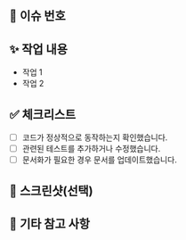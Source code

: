 ## 📌 이슈 번호

## ✨ 작업 내용

- 작업 1
- 작업 2

## ✅ 체크리스트

- [ ] 코드가 정상적으로 동작하는지 확인했습니다.
- [ ] 관련된 테스트를 추가하거나 수정했습니다.
- [ ] 문서화가 필요한 경우 문서를 업데이트했습니다.

## 📸 스크린샷(선택)

## 💬 기타 참고 사항
